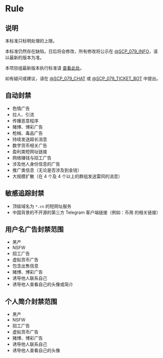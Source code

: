# Rule

## 说明

本标准只标明处理的上限。

本标准仍然存在缺陷，日后将会修改，所有修改将公示在 [\@SCP_079_INFO](https://t.me/SCP_079_INFO)，请以最新的版本为准。

本项目组最新版本执行标准请 [查看此处](https://github.com/scp-079/scp-079-readme/blob/master/edition-chinese/rule.md)。

如有疑问或建议，请在 [\@SCP_079_CHAT](https://t.me/SCP_079_CHAT) 或 [\@SCP_079_TICKET_BOT](https://t.me/SCP_079_TICKET_BOT) 中提出。

## 自动封禁

- 色情广告
- 拉人、引流
- 传播恶意程序
- 赌博、博彩广告
- 枪械、毒品广告
- 持续发送超长消息
- 数字货币相关广告
- 盈利类短网址链接
- 网络赚钱与招工广告
- 涉及他人身份信息的广告
- 推广类信息（无论是否涉及到金钱）
- 大规模扩散（在 4 个及 4 个以上的群组发送雷同的消息）

## 敏感追踪封禁

- 顶级域名为 `*.cn` 的短网址服务
- 中国背景的不开源的第三方 Telegram 客户端链接（例如：币用 的相关链接）

## 用户名广告封禁范围

- 黑产
- NSFW
- 招工广告
- 虚拟货币广告
- 包含出售信息
- 赌博、博彩广告
- 诱导他人联系自己
- 诱导他人查看自己的头像或简介

## 个人简介封禁范围

- 黑产
- NSFW
- 招工广告
- 虚拟货币广告
- 赌博、博彩广告
- 诱导他人联系自己
- 诱导他人查看自己的头像
